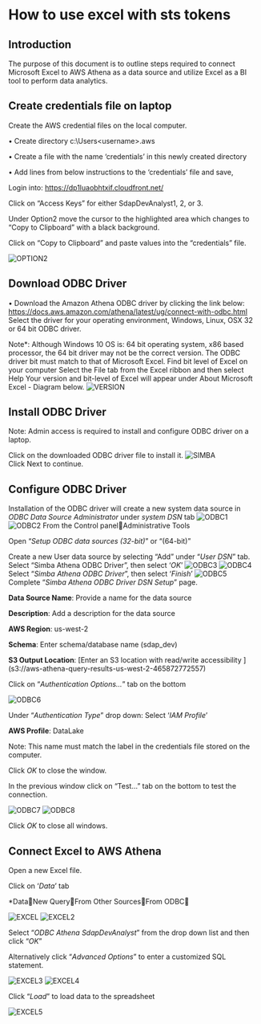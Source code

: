 # How to use excel with sts tokens
## Introduction

The purpose of this document is to outline steps required to connect Microsoft Excel to AWS Athena as a data source and utilize Excel as a BI tool to perform data analytics. 

## Create credentials file on laptop
Create the AWS credential files on the local computer.

•	Create directory c:\Users\<username>\.aws

•	Create a file with the name ‘credentials’ in this newly created directory

•	Add lines from below instructions to the ‘credentials’ file and save,

Login into: https://dp1luaobhtxif.cloudfront.net/

Click on “Access Keys” for either SdapDevAnalyst1, 2, or 3.

Under Option2 move the cursor to the highlighted area which changes to “Copy to Clipboard” with a black background. 

Click on “Copy to Clipboard” and paste values into the “credentials” file.

  ![OPTION2](images/credentials.png) 

## Download ODBC Driver
•	Download the Amazon Athena ODBC driver by clicking the link below:
https://docs.aws.amazon.com/athena/latest/ug/connect-with-odbc.html
Select the driver for your operating environment, Windows, Linux, OSX 32 or 64 bit ODBC driver.

Note*: Although Windows 10 OS is: 64 bit operating system, x86 based processor, the 64 bit driver may not be the correct version.
The ODBC driver bit must match to that of Microsoft Excel.
Find bit level of Excel on your computer
Select the File tab from the Excel ribbon and then select Help
Your version and bit-level of Excel will appear under About Microsoft Excel - Diagram below.
![VERSION](images/excel-version.png)
## Install ODBC Driver
Note: Admin access is required to install and configure ODBC driver on a laptop.

Click on the downloaded ODBC driver file to install it.
![SIMBA](images/install-simba.png)  
Click Next to continue.

## Configure ODBC Driver
Installation of the ODBC driver will create a new system data source in *ODBC Data Source Administrator* under *system DSN* tab
![ODBC1](images/configure-ODBC1.png)
![ODBC2](images/configure-ODBC2.png)
From the Control panelAdministrative Tools

Open “*Setup ODBC data sources (32-bit)*” or “(64-bit)”

Create a new User data source by selecting “Add” under “*User DSN*” tab.
Select “Simba Athena ODBC Driver”, then select ‘*OK*’
![ODBC3](images/configure-ODBC3.png)
![ODBC4](images/configure-ODBC4.png)
Select “*Simba Athena ODBC Driver*”, then select ‘*Finish*’
![ODBC5](images/configure-ODBC5.png)
Complete “*Simba Athena ODBC Driver DSN Setup*” page.

**Data Source Name**: Provide a name for the data source

**Description**: Add a description for the data source

**AWS Region**: us-west-2

**Schema**: Enter schema/database name (sdap_dev)

**S3 Output Location**: [Enter an S3 location with read/write accessibility ]
(s3://aws-athena-query-results-us-west-2-465872772557)

Click on “*Authentication Options…*” tab on the bottom

![ODBC6](images/configure-ODBC6.png)

Under “*Authentication Type*” drop down: Select ‘*IAM Profile*’ 

**AWS Profile**: DataLake

Note: This name must match the label in the credentials file stored on the computer.

Click *OK* to close the window.

In the previous window click on “Test…” tab on the bottom to test the connection.

![ODBC7](images/configure-ODBC7.png) ![ODBC8](images/configure-ODBC8.png)

Click *OK* to close all windows.

## Connect Excel to AWS Athena

Open a new Excel file.

Click on ‘*Data*’ tab

*DataNew QueryFrom Other SourcesFrom ODBC


![EXCEL](images/excel-connect.png)
![EXCEL2](images/excel-connect2.png)

Select “*ODBC Athena SdapDevAnalyst*” from the drop down list and then click “*OK*”

Alternatively click “*Advanced Options*” to enter a customized SQL statement.

![EXCEL3](images/excel-connect3.png)
![EXCEL4](images/excel-connect4.png)

Click “*Load*” to load data to the spreadsheet

![EXCEL5](images/excel-connect5.png)





